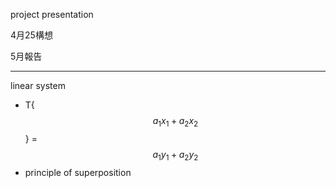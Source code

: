 project presentation

4月25構想

5月報告

---



linear system

* T{$$a_1x_1 +a_2x_2$$} = $$a_1y_1 + a_2y_2$$
* principle of superposition



